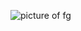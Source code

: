 ![picture of fg](https://user-images.githubusercontent.com/91462476/134937791-84120558-a950-46d3-8b90-11fbc7e402c7.jpg)
